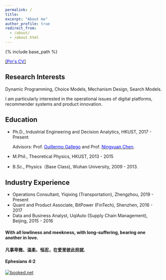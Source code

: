 ```yaml
---
permalink: /
title: 
excerpt: "About me"
author_profile: true
redirect_from: 
  - /about/
  - /about.html
---
```


{% include base_path %}

[[<span style="color:blue">Pin's CV</span>]](./CV_pingao.pdf)
## Research Interests
Dynamic Programming, Choice Models, Mechanism Design, Search Models.

I am particularly interested in the operational issues of digital platforms, recommender systems and product innovation.

## Education
- Ph.D., Industrial Engineering and Decision Analytics, HKUST,  2017 - Present

  Advisors: Prof. [<span style="color:blue">Guillermo Gallego</span>](https://ieda.ust.hk/dfaculty/ggallego/) and Prof. [<span style="color:blue">Ningyuan Chen</span>](http://individual.utoronto.ca/ningyuanchen/).
  
- M.Phil., Theoretical Physics, HKUST, 2013 - 2015

- B.Sc., Physics（Base Class), Wuhan University, 2009 - 2013.

## Industry Experience
- Operations Consultant, Yiqixing (Transportation), Zhengzhou, 2019 - Present
- Quant and Product Associate, BitPower (FinTech), Shenzhen,  2016 - 2017
- Data and Business Analyst, UqiAuto (Supply Chain Management), Beijing, 2015 - 2016


#### With all lowliness and meekness, with long-suffering, bearing one another in love. 
#### 凡事卑微、温柔、恒忍，在爱里彼此担就.
#### Ephesians 4:2

<!-- weather widget start --><a target="_blank" href="https://www.booked.net/weather/tsing-yi-52898"><img src="https://w.bookcdn.com/weather/picture/4_52898_1_1_137AE9_160_ffffff_333333_08488D_1_ffffff_333333_0_6.png?scode=124&domid=w209&anc_id=97528"  alt="booked.net"/></a><!-- weather widget end -->
